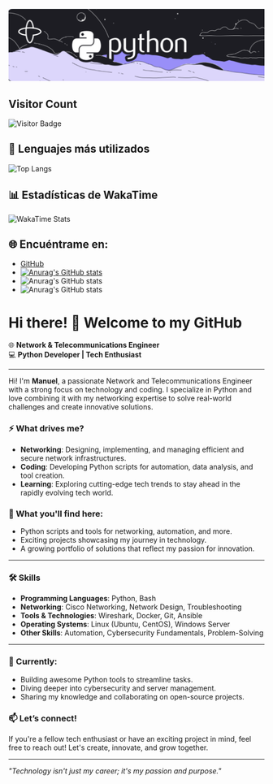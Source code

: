 ![Banner](python-banner.png)
## Visitor Count
![Visitor Badge](https://visitor-badge.glitch.me/badge?page_id=ManuelGoico21.LifeDev)
## 🚀 Lenguajes más utilizados
![Top Langs](https://github-readme-stats.vercel.app/api/top-langs/?username=ManuelGoico21&layout=compact)
## 📊 Estadísticas de WakaTime
![WakaTime Stats](https://github-readme-stats.vercel.app/api/wakatime?username=ManuelGoico21)
## 🌐 Encuéntrame en:
- [GitHub](https://github.com/ManuelGoico21)
- [![Anurag's GitHub stats](https://github-readme-stats.vercel.app/api?ManuelGoico21=anuraghazra)](https://github.com/anuraghazra/github-readme-stats)
- ![Anurag's GitHub stats](https://github-readme-stats.vercel.app/api?ManuelGoico21=anuraghazra&show_icons=true)
- ![Anurag's GitHub stats](https://github-readme-stats.vercel.app/api?ManuelGoico21=anuraghazra&show_icons=true&theme=radical)

# Hi there! 👋 Welcome to my GitHub

🌐 **Network & Telecommunications Engineer**  
💻 **Python Developer | Tech Enthusiast**  

---

Hi! I'm **Manuel**, a passionate Network and Telecommunications Engineer with a strong focus on technology and coding. I specialize in Python and love combining it with my networking expertise to solve real-world challenges and create innovative solutions.

### ⚡ What drives me?
- **Networking**: Designing, implementing, and managing efficient and secure network infrastructures.
- **Coding**: Developing Python scripts for automation, data analysis, and tool creation.
- **Learning**: Exploring cutting-edge tech trends to stay ahead in the rapidly evolving tech world.

### 📌 What you'll find here:
- Python scripts and tools for networking, automation, and more.
- Exciting projects showcasing my journey in technology.
- A growing portfolio of solutions that reflect my passion for innovation.

---

### 🛠️ Skills
- **Programming Languages**: Python, Bash  
- **Networking**: Cisco Networking, Network Design, Troubleshooting  
- **Tools & Technologies**: Wireshark, Docker, Git, Ansible  
- **Operating Systems**: Linux (Ubuntu, CentOS), Windows Server  
- **Other Skills**: Automation, Cybersecurity Fundamentals, Problem-Solving  

---

### 🌱 Currently:
- Building awesome Python tools to streamline tasks.
- Diving deeper into cybersecurity and server management.
- Sharing my knowledge and collaborating on open-source projects.

### 📫 Let’s connect!
If you're a fellow tech enthusiast or have an exciting project in mind, feel free to reach out! Let's create, innovate, and grow together.

---

_"Technology isn't just my career; it's my passion and purpose."_
